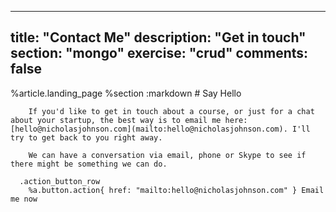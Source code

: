 ---
  title: "Contact Me"
  description: "Get in touch"
  section: "mongo"
  exercise: "crud"
  comments: false
  ---
  
  %article.landing_page
    %section
      :markdown
        # Say Hello
  
        If you'd like to get in touch about a course, or just for a chat about your startup, the best way is to email me here: [hello@nicholasjohnson.com](mailto:hello@nicholasjohnson.com). I'll try to get back to you right away.
  
        We can have a conversation via email, phone or Skype to see if there might be something we can do.
  
      .action_button_row
        %a.button.action{ href: "mailto:hello@nicholasjohnson.com" } Email me now
  
  